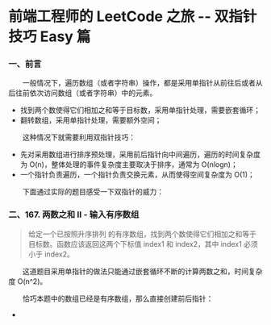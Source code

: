 # 前端工程师的 LeetCode 之旅 -- 双指针技巧 Easy 篇

### 一、前言

  &emsp;&emsp;一般情况下，遍历数组（或者字符串）操作，都是采用单指针从前往后或者从后往前依次访问数组（或者字符串）中的元素。

  - 找到两个数使得它们相加之和等于目标数，采用单指针处理，需要嵌套循环；
  - 翻转数组，采用单指针处理，需要额外空间；

  &emsp;&emsp;这种情况下就需要利用双指针技巧：

  - 先对采用数组进行排序预处理，采用前后指针向中间遍历，遍历的时间复杂度为 O(n)，整体处理的事件复杂度主要取决于排序，通常为 O(nlogn)；
  - 一个指针负责遍历，一个指针负责交换元素，从而使得空间复杂度为 O(1)；

  &emsp;&emsp;下面通过实际的题目感受一下双指针的威力：

### 二、167. 两数之和 II - 输入有序数组

  > 给定一个已按照升序排列 的有序数组，找到两个数使得它们相加之和等于目标数。函数应该返回这两个下标值 index1 和 index2，其中 index1 必须小于 index2。

  &emsp;&emsp;这道题目采用单指针的做法只能通过嵌套循环不断的计算两数之和，时间复杂度 O(n^2)。

  &emsp;&emsp;恰巧本题中的数组已经是有序数组，那么直接创建前后指针：

  - 